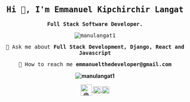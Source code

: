 <h2 align = "center" class = "text-purple"> <samp> <strong> Hi 👋, I'm Emmanuel Kipchirchir Langat </strong> </samp> </h2>
<p align = "center"> <samp> <strong> Full Stack Software Developer. </strong> </samp> </p>
<p align = "center"> <samp> <img src = https: //komarev.com/ghpvc/? username = manulangat1 alt = manulangat1 /> </samp> </p>

<p align = "center"> <samp> 💬 Ask me about <strong> Full Stack Development, Django, React and Javascript </strong> </samp> </p>

<p align = "center"> <samp> 🦾 How to reach me <strong>emmanuelthedeveloper@gmail.com</€</samp> </p>

<p align = 'center'>
 <img src = https://github-readme-stats.vercel.app/api?username=manulangat1 & show_icons = true alt = manulangat1 />
</ p>


<p align = "center">
<a href=https://dev.to/manulangat1 target="_blank"> <img align = "center" src = https: //cdn.jsdelivr.net/npm/simple-icons@3.0.1/icons /dev-dot-to.svg alt = "@ abdiadan" height = "30" width = "30" /> </a>
<a href=https://twitter.com/LangatIts target="_blank"> <img align = "center" src = https: //cdn.jsdelivr.net/npm/simple-icons@3.0.1/icons /twitter.svg alt = "@ LangatIts" height = "20" width = "20" /> </a>
<a href=https://www.linkedin.com/in/emmanuel-langat-7b547a158/ target="_blank"> <img align = "center" src = https: //cdn.jsdelivr.net/npm/simple-icons@ 3.0.1 / icons / linkedin.svg alt = "emmanuel-langat-7b547a158" height = "20" width = "20" /> </a>
</ P>